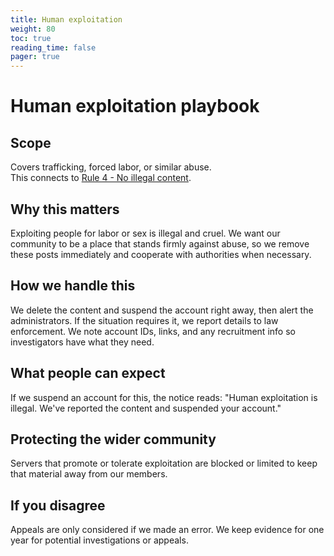 ```yaml
---
title: Human exploitation
weight: 80
toc: true
reading_time: false
pager: true
---
```


# Human exploitation playbook

## Scope
Covers trafficking, forced labor, or similar abuse.  
This connects to [Rule 4 - No illegal content](/docs/policies/rules/04_no-illegal-content/).

## Why this matters
Exploiting people for labor or sex is illegal and cruel. We want our community to be a place that stands firmly against abuse, so we remove these posts immediately and cooperate with authorities when necessary.

## How we handle this
We delete the content and suspend the account right away, then alert the administrators. If the situation requires it, we report details to law enforcement. We note account IDs, links, and any recruitment info so investigators have what they need.

## What people can expect
If we suspend an account for this, the notice reads: "Human exploitation is illegal. We've reported the content and suspended your account."

## Protecting the wider community
Servers that promote or tolerate exploitation are blocked or limited to keep that material away from our members.

## If you disagree
Appeals are only considered if we made an error. We keep evidence for one year for potential investigations or appeals.

